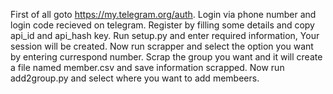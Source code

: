 First of all goto https://my.telegram.org/auth.
Login via phone number and login code recieved on telegram.
Register by filling some details and copy api_id and api_hash key.
Run setup.py and enter required information, Your session will be created.
Now run scrapper and select the option you want by entering currespond number.
Scrap the group you want and it will create a file named member.csv and save information scrapped.
Now run add2group.py and select where you want to add membeers.
